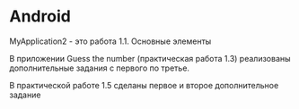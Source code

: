 # Android

MyApplication2 - это работа 1.1. Основные элементы

В приложении Guess the number (практическая работа 1.3) реализованы дополнительные задания с первого по третье.

В практической работе 1.5 сделаны первое и второе дополнительное задание